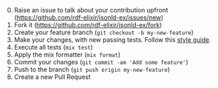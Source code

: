 0. Raise an issue to talk about your contribution upfront (<https://github.com/rdf-elixir/jsonld-ex/issues/new>)
1. Fork it (<https://github.com/rdf-elixir/jsonld-ex/fork>)
2. Create your feature branch (`git checkout -b my-new-feature`)
3. Make your changes, with new passing tests. Follow this [style guide].
4. Execute all tests (`mix test`)
5. Apply the mix formatter (`mix format`)
6. Commit your changes (`git commit -am 'Add some feature'`)
7. Push to the branch (`git push origin my-new-feature`)
8. Create a new Pull Request

[style guide]:  https://github.com/christopheradams/elixir_style_guide 
